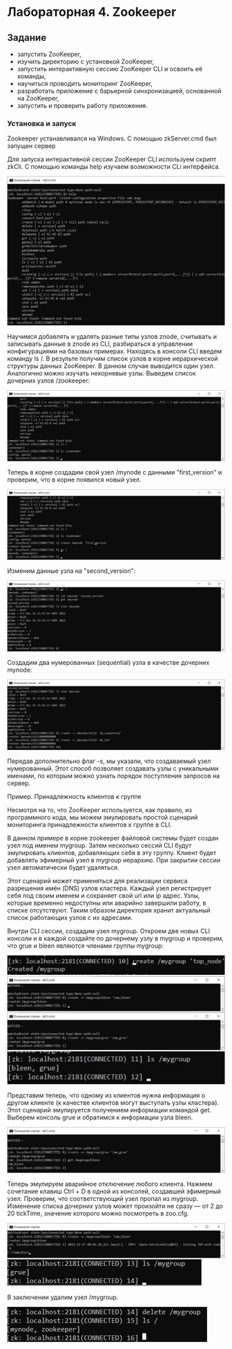 # Лабораторная 4. Zookeeper

## Задание
- запустить ZooKeeper,
- изучить директорию с установкой ZooKeeper,
- запустить интерактивную сессию ZooKeeper CLI и освоить её команды,
- научиться проводить мониторинг ZooKeeper,
- разработать приложение с барьерной синхронизацией, основанной на ZooKeeper,
- запустить и проверить работу приложения.

### Установка и запуск
Zookeeper устанавливался на Windows. С помощью zkServer.cmd был запущен сервер

Для запуска интерактивной сессии ZooKeeper CLI используем скрипт zkCli. С помощью команды help изучаем возможности CLi интерфейса.

![](images/zookeeper_help.jpg)

Научимся добавлять и удалять разные типы узлов znode, считывать и записывать данные в znode из CLI, разбираться в управлении конфигурациями на базовых примерах. Находясь в консоли CLI введем команду ls /. В результе получим список узлов в корне иерархической структуры данных ZooKeeper. В данном случае выводится один узел. Аналогично можно изучать некорневые узлы. Выведем список дочерних узлов /zookeeper:

![](images/zookeeper_ls.jpg)

Теперь в корне создадим свой узел /mynode с данными "first_version" и проверим, что в корне появился новый узел.

![](images/create_mynode.jpg)

Изменим данные узла на "second_version":

![](images/stat_mynode.jpg)

Создадим два нумерованных (sequential) узла в качестве дочерних mynode:

![](images/children_mynode.jpg)

Передав дополнительно флаг -s, мы указали, что создаваемый узел нумерованный. Этот способ позволяет создавать узлы с уникальными именами, по которым можно узнать порядок поступления запросов на сервер.

Пример. Принадлежность клиентов к группе

Несмотря на то, что ZooKeeper используется, как правило, из программного кода, мы можем эмулировать простой сценарий мониторинга принадлежности клиентов к группе в CLI.

В данном примере в корне zookeeper файловой системы будет создан узел под именем mygroup. Затем несколько сессий CLI будут эмулировать клиентов, добавляющих себя в эту группу. Клиент будет добавлять эфимерный узел в mygroup иерархию. При закрытии сессии узел автоматически будет удаляться.

Этот сценарий может применяться для реализации сервиса разрешения имён (DNS) узлов кластера. Каждый узел регистрирует себя под своим именем и сохраняет свой url или ip адрес. Узлы, которые временно недоступны или аварийно завершили работу, в списке отсутствуют. Таким образом директория хранит актуальный список работающих узлов с их адресами.

Внутри CLI сессии, создадим узел mygroup. Откроем две новых CLI консоли и в каждой создайте по дочернему узлу в mygroup и проверим, что grue и bleen являются членами группы mygroup:

![](images/create_mygroup.png)
![](images/bleen.jpg)
![](images/grue.jpg)
![](images/grue_and_bleen_are_here.png)

Представим теперь, что одному из клиентов нужна информация о другом клиенте (к качестве клиентов могут выступать узлы кластера). Этот сценарий эмулируется получением информации командой get. Выберем консоль grue и обратимся к информации узла bleen.

![](images/get_bleen_from_grue.jpg)

Теперь эмулируем аварийное отключение любого клиента. Нажмем сочетание клавиш Ctrl + D в одной из консолей, создавшей эфимерный узел.
Проверим, что соответствующий узел пропал из mygroup. Изменение списка дочерних узлов может произойти не сразу — от 2 до 20 tickTime, значение которого можно посмотреть в zoo.cfg.

![](images/ctrl_D_bleen.jpg)
![](images/only_grue_left.jpg)

В заключении удалим узел /mygroup.

![](images/delete_my_group.jpg)
